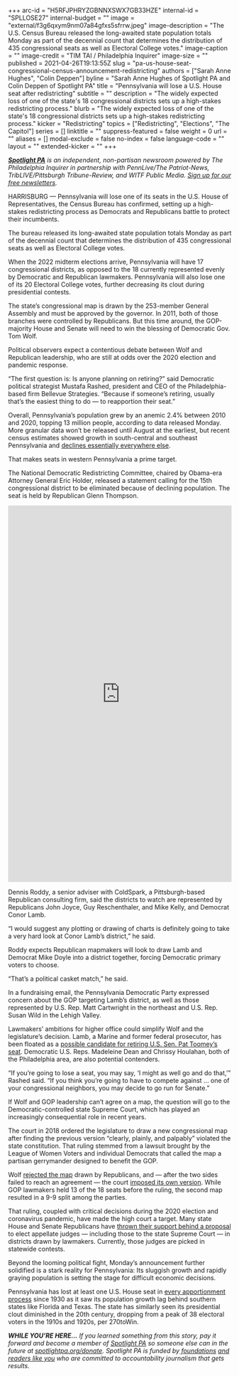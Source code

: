 +++
arc-id = "H5RFJPHRYZGBNNXSWX7GB33HZE"
internal-id = "SPLLOSE27"
internal-budget = ""
image = "external/f3g6qxym9nm07a84gfxs5sfrrw.jpeg"
image-description = "The U.S. Census Bureau released the long-awaited state population totals Monday as part of the decennial count that determines the distribution of 435 congressional seats as well as Electoral College votes."
image-caption = ""
image-credit = "TIM TAI / Philadelphia Inquirer"
image-size = ""
published = 2021-04-26T19:13:55Z
slug = "pa-us-house-seat-congressional-census-announcement-redistricting"
authors = ["Sarah Anne Hughes", "Colin Deppen"]
byline = "Sarah Anne Hughes of Spotlight PA and Colin Deppen of Spotlight PA"
title = "Pennsylvania will lose a U.S. House seat after redistricting"
subtitle = ""
description = "The widely expected loss of one of the state's 18 congressional districts sets up a high-stakes redistricting process."
blurb = "The widely expected loss of one of the state's 18 congressional districts sets up a high-stakes redistricting process."
kicker = "Redistricting"
topics = ["Redistricting", "Elections", "The Capitol"]
series = []
linktitle = ""
suppress-featured = false
weight = 0
url = ""
aliases = []
modal-exclude = false
no-index = false
language-code = ""
layout = ""
extended-kicker = ""
+++

<a href="https://www.spotlightpa.org/"><i><b>Spotlight PA</b></i></a><i> is an independent, non-partisan newsroom powered by The Philadelphia Inquirer in partnership with PennLive/The Patriot-News, TribLIVE/Pittsburgh Tribune-Review, and WITF Public Media. </i><a href="https://www.spotlightpa.org/newsletters"><i>Sign up for our free newsletters</i></a><i>.</i>

HARRISBURG — Pennsylvania will lose one of its seats in the U.S. House of Representatives, the Census Bureau has confirmed, setting up a high-stakes redistricting process as Democrats and Republicans battle to protect their incumbents.

The bureau released its long-awaited state population totals Monday as part of the decennial count that determines the distribution of 435 congressional seats as well as Electoral College votes.

When the 2022 midterm elections arrive, Pennsylvania will have 17 congressional districts, as opposed to the 18 currently represented evenly by Democratic and Republican lawmakers. Pennsylvania will also lose one of its 20 Electoral College votes, further decreasing its clout during presidential contests.

<script src="https://www.spotlightpa.org/embed.js" async></script><div data-spl-embed-version="1" data-spl-src="https://www.spotlightpa.org/embeds/newsletter/"></div>

The state’s congressional map is drawn by the 253-member General Assembly and must be approved by the governor. In 2011, both of those branches were controlled by Republicans. But this time around, the GOP-majority House and Senate will need to win the blessing of Democratic Gov. Tom Wolf.

Political observers expect a contentious debate between Wolf and Republican leadership, who are still at odds over the 2020 election and pandemic response.

“The first question is: Is anyone planning on retiring?” said Democratic political strategist Mustafa Rashed, president and CEO of the Philadelphia-based firm Bellevue Strategies. “Because if someone’s retiring, usually that’s the easiest thing to do — to reapportion their seat.”

Overall, Pennsylvania’s population grew by an anemic 2.4% between 2010 and 2020, topping 13 million people, according to data released Monday. More granular data won’t be released until August at the earliest, but recent census estimates showed growth in south-central and southeast Pennsylvania and <a href="https://pasdc.hbg.psu.edu/Data/PaSDC-Dashboards/State-and-County-Population-Estimates">declines essentially everywhere else</a>.

That makes seats in western Pennsylvania a prime target.

The National Democratic Redistricting Committee, chaired by Obama-era Attorney General Eric Holder, released a statement calling for the 15th congressional district to be eliminated because of declining population. The seat is held by Republican Glenn Thompson.

<iframe title="Pennsylvania Loses Another Congressional Seat" aria-label="table" id="datawrapper-chart-85c0S" src="https://datawrapper.dwcdn.net/85c0S/5/" scrolling="no" frameborder="0" style="width: 0; min-width: 100% !important; border: none;" height="847"></iframe><script type="text/javascript">!function(){"use strict";window.addEventListener("message",(function(a){if(void 0!==a.data["datawrapper-height"])for(var e in a.data["datawrapper-height"]){var t=document.getElementById("datawrapper-chart-"+e)||document.querySelector("iframe[src*='"+e+"']");t&&(t.style.height=a.data["datawrapper-height"][e]+"px")}}))}();
</script>

Dennis Roddy, a senior adviser with ColdSpark, a Pittsburgh-based Republican consulting firm, said the districts to watch are represented by Republicans John Joyce, Guy Reschenthaler, and Mike Kelly, and Democrat Conor Lamb.

“I would suggest any plotting or drawing of charts is definitely going to take a very hard look at Conor Lamb’s district,” he said.

Roddy expects Republican mapmakers will look to draw Lamb and Democrat Mike Doyle into a district together, forcing Democratic primary voters to choose.

“That’s a political casket match,” he said.

In a fundraising email, the Pennsylvania Democratic Party expressed concern about the GOP targeting Lamb’s district, as well as those represented by U.S. Rep. Matt Cartwright in the northeast and U.S. Rep. Susan Wild in the Lehigh Valley.

Lawmakers’ ambitions for higher office could simplify Wolf and the legislature’s decision. Lamb, a Marine and former federal prosecutor, has been floated as a <a href="https://www.inquirer.com/news/pa-senate-race-2022-val-arkoosh-fetterman-kenyatta-20210329.html">possible candidate for retiring U.S. Sen. Pat Toomey’s seat</a>. Democratic U.S. Reps. Madeleine Dean and Chrissy Houlahan, both of the Philadelphia area, are also potential contenders.

“If you’re going to lose a seat, you may say, ‘I might as well go and do that,’” Rashed said. “If you think you’re going to have to compete against ... one of your congressional neighbors, you may decide to go run for Senate.”

If Wolf and GOP leadership can’t agree on a map, the question will go to the Democratic-controlled state Supreme Court, which has played an increasingly consequential role in recent years.

The court in 2018 ordered the legislature to draw a new congressional map after finding the previous version “clearly, plainly, and palpably” violated the state constitution. That ruling stemmed from a lawsuit brought by the League of Women Voters and individual Democrats that called the map a partisan gerrymander designed to benefit the GOP.

Wolf <a href="https://www.post-gazette.com/news/politics-state/2018/02/13/Governor-tom-Wolf-rejects-GOP-republican-map-gerrymander-U-S-House-districts-redistricting-voters/stories/201802130116">rejected the map</a> drawn by Republicans, and — after the two sides failed to reach an agreement — the court <a href="https://www.inquirer.com/philly/news/politics/pennsylvania-gerrymandering-supreme-court-map-congressional-districts-2018-elections-20180219.html">imposed its own version</a>. While GOP lawmakers held 13 of the 18 seats before the ruling, the second map resulted in a 9-9 split among the parties.

<script src="https://www.spotlightpa.org/embed.js" async></script><div data-spl-embed-version="1" data-spl-src="https://www.spotlightpa.org/embeds/donate/?teaser_text=If%20you%20learned%20something%20from%20this%20report%2C%20pay%20it%20forward%20and%20become%20a%20member%20of%20Spotlight%20PA%20so%20someone%20else%20can%20in%20the%20future.&cta_text=CLICK%20TO%20CONTRIBUTE&eyebrow_text=WHILE%20YOU'RE%20HERE..."></div>


That ruling, coupled with critical decisions during the 2020 election and coronavirus pandemic, have made the high court a target. Many state House and Senate Republicans have <a href="https://www.spotlightpa.org/news/2021/01/pennsylvania-judicial-districts-supreme-court-election-2020-rulings-republican-majority/">thrown their support behind a proposal</a> to elect appellate judges — including those to the state Supreme Court — in districts drawn by lawmakers. Currently, those judges are picked in statewide contests.

Beyond the looming political fight, Monday’s announcement further solidified is a stark reality for Pennsylvania: Its sluggish growth and rapidly graying population is setting the stage for difficult economic decisions.

Pennsylvania has lost at least one U.S. House seat in <a href="https://www.census.gov/library/visualizations/interactive/historical-apportionment-data-map.html">every apportionment process</a> since 1930 as it saw its population growth lag behind southern states like Florida and Texas. The state has similarly seen its presidential clout diminished in the 20th century, dropping from a peak of 38 electoral voters in the 1910s and 1920s, per 270toWin.

<i><b>WHILE YOU’RE HERE...</b></i><i> If you learned something from this story, pay it forward and become a member of </i><a href="https://www.spotlightpa.org/"><i>Spotlight PA</i></a><i> so someone else can in the future at </i><a href="http://spotlightpa.org/donate"><i>spotlightpa.org/donate</i></a><i>. Spotlight PA is funded by</i><a href="https://www.spotlightpa.org/support"><i> foundations</i></a><i> </i><a href="https://www.spotlightpa.org/support"><i>and readers like you</i></a><i> who are committed to accountability journalism that gets results.</i>
